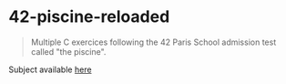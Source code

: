 # 42-piscine-reloaded

> Multiple C exercices following the 42 Paris School admission test called "the piscine".

Subject available [here](./subject.pdf)
